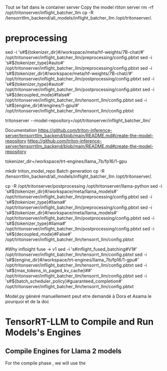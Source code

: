 Tout se fait dans le container server
Copy the model rtiton server
rm -rf /opt/tritonserver/inflight_batcher_llm
cp -R /tensorrtllm_backend/all_models/inflight_batcher_llm /opt/tritonserver/.


# preprocessing
sed -i 's#${tokenizer_dir}#/workspace/meta/hf-weights/7B-chat/#' /opt/tritonserver/inflight_batcher_llm/preprocessing/config.pbtxt
sed -i 's#${tokenizer_type}#auto#' /opt/tritonserver/inflight_batcher_llm/preprocessing/config.pbtxt
sed -i 's#${tokenizer_dir}#/workspace/meta/hf-weights/7B-chat//#' /opt/tritonserver/inflight_batcher_llm/postprocessing/config.pbtxt
sed -i 's#${tokenizer_type}#auto#' /opt/tritonserver/inflight_batcher_llm/postprocessing/config.pbtxt
sed -i 's#${decoupled_mode}#false#' /opt/tritonserver/inflight_batcher_llm/tensorrt_llm/config.pbtxt
sed -i 's#${engine_dir}#/engines/1-gpu/#' /opt/tritonserver/inflight_batcher_llm/tensorrt_llm/config.pbtxt


tritonserver --model-repository=/opt/tritonserver/inflight_batcher_llm/

Documentation
https://github.com/triton-inference-server/tensorrtllm_backend/blob/main/README.md#create-the-model-repository
https://github.com/triton-inference-server/tensorrtllm_backend/blob/main/README.md#create-the-model-repository



tokenizer_dir=/workspace/trt-engines/llama_7b/fp16/1-gpu


mkdir triton_model_repo
Batch generation
cp -R /tensorrtllm_backend/all_models/inflight_batcher_llm /opt/tritonserver/.

cp -R  /opt/tritonserver/postprocessing  /opt/tritonserver/llama-python
sed -i 's#${tokenizer_dir}#/workspace/meta/llama_models#' /opt/tritonserver/inflight_batcher_llm/preprocessing/config.pbtxt
sed -i 's#${tokenizer_type}#llama#' /opt/tritonserver/inflight_batcher_llm/preprocessing/config.pbtxt
sed -i 's#${tokenizer_dir}#/workspace/meta/llama_models#' /opt/tritonserver/inflight_batcher_llm/postprocessing/config.pbtxt
sed -i 's#${tokenizer_type}#llama#' /opt/tritonserver/inflight_batcher_llm/postprocessing/config.pbtxt
sed -i 's#${decoupled_mode}#False#' /opt/tritonserver/inflight_batcher_llm/tensorrt_llm/config.pbtxt

#Why infloight fuse -> v1
sed -i 's#inflight_fused_batching#V1#' /opt/tritonserver/inflight_batcher_llm/tensorrt_llm/config.pbtxt
sed -i 's#${engine_dir}#/workspace/trt-engines/llama_7b/fp16/1-gpu#' /opt/tritonserver/inflight_batcher_llm/tensorrt_llm/config.pbtxt
sed -i 's#${max_tokens_in_paged_kv_cache}##' /opt/tritonserver/inflight_batcher_llm/tensorrt_llm/config.pbtxt
sed -i 's#${batch_scheduler_policy}#guaranteed_completion#' /opt/tritonserver/inflight_batcher_llm/tensorrt_llm/config.pbtxt


Model.py généré manuellement peut etre demandé à Dora et Asama le pourquoi et de la doc

# TensorRT-LLM to Compile and Run Models's Engines
## Compile Engines for Llama 2 models
For the compile phase , we will use the 